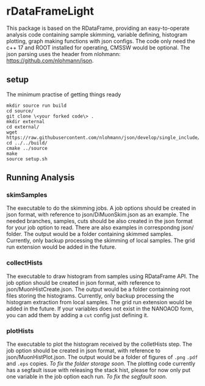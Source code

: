 # rDataFrameLight

This package is based on the RDataFrame, providing an easy-to-operate analysis code containing sample skimming, variable defining, histogram plotting, graph making functions with json configs.
The code only need the c++ 17 and ROOT installed for operating, CMSSW would be optional. The json parsing uses the header from nlohmann: https://github.com/nlohmann/json.

## setup

The minimum practise of getting things ready

```
mkdir source run build
cd source/
git clone \<your forked code\> .
mkdir external
cd external/
wget https://raw.githubusercontent.com/nlohmann/json/develop/single_include/nlohmann/json.hpp
cd ../../build/
cmake ../source
make
source setup.sh
```

## Running Analysis

### skimSamples

The executable to do the skimming jobs. A job options should be created in json format, with reference to json/DiMuonSkim.json as an example. The needed branches, samples, cuts should be also created in the json format for your job option to read. There are also examples in correspondng json/ folder. 
The output would be a folder containing skimmed samples.
Currently, only backup processing the skimming of local samples. The grid run extension would be added in the future.

### collectHists

The executable to draw histogram from samples using RDataFrame API. The job option should be created in json format, with reference to json/MuonHistCreate.json.
The output would be a folder containning root files storing the histograms.
Currently, only backup processing the histogram extraction from local samples. The grid run extension would be added in the future. If your variables does not exist in the NANOAOD form, you can add them by adding a `cut` config just defining it.

### plotHists

The executable to plot the histogram received by the colletHists step. The job option should be created in json format, with reference to json/MuonHistPlot.json.
The output would be a folder of figures of `.png` `.pdf` and `.eps` copies. 
*To fix the folder storage soon.*
The plotting code currently has a segfault issue with releasing the stack hist, please for now only put one variable in the job option each run.
*To fix the segfault soon.*